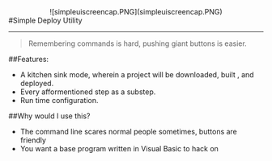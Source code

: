 <center>![simpleuiscreencap.PNG](simpleuiscreencap.PNG)</center>
#Simple Deploy Utility

---

> Remembering commands is hard, pushing giant buttons is easier.

##Features:
- A kitchen sink mode, wherein a project will be downloaded, built , and deployed.
- Every afformentioned step as a substep.
- Run time configuration.

##Why would I use this?
- The command line scares normal people sometimes, buttons are friendly
- You want a base program written in Visual Basic to hack on
